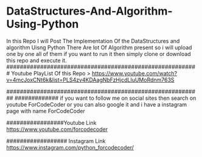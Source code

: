 # DataStructures-And-Algorithm-Using-Python
In this Repo I will Post The Implementation Of the DataStructures and algorithm Uisng Python
There Are lot Of Algorithm present so i will upload one by one all of them if you want to run it then simply clone or download 
this repo and execute it.
#########################################################
Youtube PlayList Of this Repo > https://www.youtube.com/watch?v=4mcJoxCNt6k&list=PLS4zv4KDAagNbFzHjcdLIuUMoRdnm763S

##########################################################
############# if you want to follow me on social sites then search on youtube ForCodeCoder or you can also google it and i have a instagram page with name ForCodeCoder

#################Youtube Link https://www.youtube.com/forcodecoder

################## Instagram Link https://www.instagram.com/python_forcodecoder/
